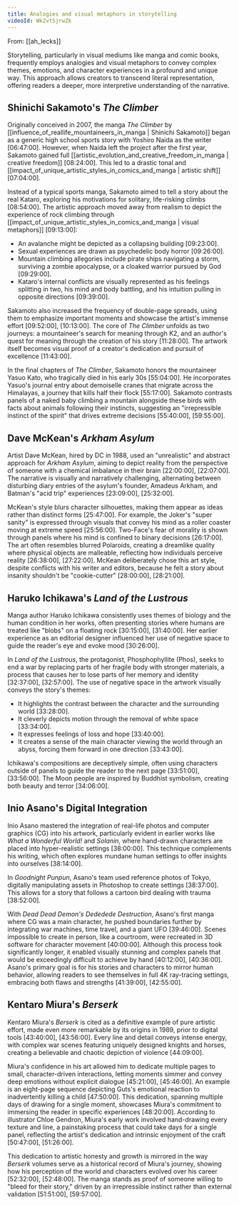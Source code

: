 ```yaml
---
title: Analogies and visual metaphors in storytelling
videoId: Wk2vtSjrwZk
---
```


From: [[ah_lecks]] <br/> 

Storytelling, particularly in visual mediums like manga and comic books, frequently employs analogies and visual metaphors to convey complex themes, emotions, and character experiences in a profound and unique way. This approach allows creators to transcend literal representation, offering readers a deeper, more interpretive understanding of the narrative.

## Shinichi Sakamoto's *The Climber*

Originally conceived in 2007, the manga *The Climber* by [[influence_of_reallife_mountaineers_in_manga | Shinichi Sakamoto]] began as a generic high school sports story with Yoshiro Naida as the writer <a class="yt-timestamp" data-t="06:47:00">[06:47:00]</a>. However, when Naida left the project after the first year, Sakamoto gained full [[artistic_evolution_and_creative_freedom_in_manga | creative freedom]] <a class="yt-timestamp" data-t="08:24:00">[08:24:00]</a>. This led to a drastic tonal and [[impact_of_unique_artistic_styles_in_comics_and_manga | artistic shift]] <a class="yt-timestamp" data-t="07:04:00">[07:04:00]</a>.

Instead of a typical sports manga, Sakamoto aimed to tell a story about the real Kataro, exploring his motivations for solitary, life-risking climbs <a class="yt-timestamp" data-t="08:54:00">[08:54:00]</a>. The artistic approach moved away from realism to depict the experience of rock climbing through [[impact_of_unique_artistic_styles_in_comics_and_manga | visual metaphors]] <a class="yt-timestamp" data-t="09:13:00">[09:13:00]</a>:
*   An avalanche might be depicted as a collapsing building <a class="yt-timestamp" data-t="09:23:00">[09:23:00]</a>.
*   Sexual experiences are drawn as psychedelic body horror <a class="yt-timestamp" data-t="09:26:00">[09:26:00]</a>.
*   Mountain climbing allegories include pirate ships navigating a storm, surviving a zombie apocalypse, or a cloaked warrior pursued by God <a class="yt-timestamp" data-t="09:29:00">[09:29:00]</a>.
*   Kataro's internal conflicts are visually represented as his feelings splitting in two, his mind and body battling, and his intuition pulling in opposite directions <a class="yt-timestamp" data-t="09:39:00">[09:39:00]</a>.

Sakamoto also increased the frequency of double-page spreads, using them to emphasize important moments and showcase the artist's immense effort <a class="yt-timestamp" data-t="09:52:00">[09:52:00]</a>, <a class="yt-timestamp" data-t="10:13:00">[10:13:00]</a>. The core of *The Climber* unfolds as two journeys: a mountaineer's search for meaning through K2, and an author's quest for meaning through the creation of his story <a class="yt-timestamp" data-t="11:28:00">[11:28:00]</a>. The artwork itself becomes visual proof of a creator's dedication and pursuit of excellence <a class="yt-timestamp" data-t="11:43:00">[11:43:00]</a>.

In the final chapters of *The Climber*, Sakamoto honors the mountaineer Yasuo Kato, who tragically died in his early 30s <a class="yt-timestamp" data-t="55:04:00">[55:04:00]</a>. He incorporates Yasuo's journal entry about demoiselle cranes that migrate across the Himalayas, a journey that kills half their flock <a class="yt-timestamp" data-t="55:17:00">[55:17:00]</a>. Sakamoto contrasts panels of a naked baby climbing a mountain alongside these birds with facts about animals following their instincts, suggesting an "irrepressible instinct of the spirit" that drives extreme decisions <a class="yt-timestamp" data-t="55:40:00">[55:40:00]</a>, <a class="yt-timestamp" data-t="59:55:00">[59:55:00]</a>.

## Dave McKean's *Arkham Asylum*

Artist Dave McKean, hired by DC in 1988, used an "unrealistic" and abstract approach for *Arkham Asylum*, aiming to depict reality from the perspective of someone with a chemical imbalance in their brain <a class="yt-timestamp" data-t="22:00:00">[22:00:00]</a>, <a class="yt-timestamp" data-t="22:07:00">[22:07:00]</a>. The narrative is visually and narratively challenging, alternating between disturbing diary entries of the asylum's founder, Amadeus Arkham, and Batman's "acid trip" experiences <a class="yt-timestamp" data-t="23:09:00">[23:09:00]</a>, <a class="yt-timestamp" data-t="25:32:00">[25:32:00]</a>.

McKean's style blurs character silhouettes, making them appear as ideas rather than distinct forms <a class="yt-timestamp" data-t="25:47:00">[25:47:00]</a>. For example, the Joker's "super sanity" is expressed through visuals that convey his mind as a roller coaster moving at extreme speed <a class="yt-timestamp" data-t="25:56:00">[25:56:00]</a>. Two-Face's fear of morality is shown through panels where his mind is confined to binary decisions <a class="yt-timestamp" data-t="26:17:00">[26:17:00]</a>. The art often resembles blurred Polaroids, creating a dreamlike quality where physical objects are malleable, reflecting how individuals perceive reality <a class="yt-timestamp" data-t="26:38:00">[26:38:00]</a>, <a class="yt-timestamp" data-t="27:22:00">[27:22:00]</a>. McKean deliberately chose this art style, despite conflicts with his writer and editors, because he felt a story about insanity shouldn't be "cookie-cutter" <a class="yt-timestamp" data-t="28:00:00">[28:00:00]</a>, <a class="yt-timestamp" data-t="28:21:00">[28:21:00]</a>.

## Haruko Ichikawa's *Land of the Lustrous*

Manga author Haruko Ichikawa consistently uses themes of biology and the human condition in her works, often presenting stories where humans are treated like "blobs" on a floating rock <a class="yt-timestamp" data-t="30:15:00">[30:15:00]</a>, <a class="yt-timestamp" data-t="31:40:00">[31:40:00]</a>. Her earlier experience as an editorial designer influenced her use of negative space to guide the reader's eye and evoke mood <a class="yt-timestamp" data-t="30:26:00">[30:26:00]</a>.

In *Land of the Lustrous*, the protagonist, Phosphophyllite (Phos), seeks to end a war by replacing parts of her fragile body with stronger materials, a process that causes her to lose parts of her memory and identity <a class="yt-timestamp" data-t="32:37:00">[32:37:00]</a>, <a class="yt-timestamp" data-t="32:57:00">[32:57:00]</a>. The use of negative space in the artwork visually conveys the story's themes:
*   It highlights the contrast between the character and the surrounding world <a class="yt-timestamp" data-t="33:28:00">[33:28:00]</a>.
*   It cleverly depicts motion through the removal of white space <a class="yt-timestamp" data-t="33:34:00">[33:34:00]</a>.
*   It expresses feelings of loss and hope <a class="yt-timestamp" data-t="33:40:00">[33:40:00]</a>.
*   It creates a sense of the main character viewing the world through an abyss, forcing them forward in one direction <a class="yt-timestamp" data-t="33:43:00">[33:43:00]</a>.

Ichikawa's compositions are deceptively simple, often using characters outside of panels to guide the reader to the next page <a class="yt-timestamp" data-t="33:51:00">[33:51:00]</a>, <a class="yt-timestamp" data-t="33:56:00">[33:56:00]</a>. The Moon people are inspired by Buddhist symbolism, creating both beauty and terror <a class="yt-timestamp" data-t="34:06:00">[34:06:00]</a>.

## Inio Asano's Digital Integration

Inio Asano mastered the integration of real-life photos and computer graphics (CG) into his artwork, particularly evident in earlier works like *What a Wonderful World!* and *Solanin*, where hand-drawn characters are placed into hyper-realistic settings <a class="yt-timestamp" data-t="38:00:00">[38:00:00]</a>. This technique complements his writing, which often explores mundane human settings to offer insights into ourselves <a class="yt-timestamp" data-t="38:14:00">[38:14:00]</a>.

In *Goodnight Punpun*, Asano's team used reference photos of Tokyo, digitally manipulating assets in Photoshop to create settings <a class="yt-timestamp" data-t="38:37:00">[38:37:00]</a>. This allows for a story that follows a cartoon bird dealing with trauma <a class="yt-timestamp" data-t="38:52:00">[38:52:00]</a>.

With *Dead Dead Demon's Dededede Destruction*, Asano's first manga where CG was a main character, he pushed boundaries further by integrating war machines, time travel, and a giant UFO <a class="yt-timestamp" data-t="39:46:00">[39:46:00]</a>. Scenes impossible to create in person, like a courtroom, were recreated in 3D software for character movement <a class="yt-timestamp" data-t="40:00:00">[40:00:00]</a>. Although this process took significantly longer, it enabled visually stunning and complex panels that would be exceedingly difficult to achieve by hand <a class="yt-timestamp" data-t="40:12:00">[40:12:00]</a>, <a class="yt-timestamp" data-t="40:36:00">[40:36:00]</a>. Asano's primary goal is for his stories and characters to mirror human behavior, allowing readers to see themselves in full 4K ray-tracing settings, embracing both flaws and strengths <a class="yt-timestamp" data-t="41:39:00">[41:39:00]</a>, <a class="yt-timestamp" data-t="42:55:00">[42:55:00]</a>.

## Kentaro Miura's *Berserk*

Kentaro Miura's *Berserk* is cited as a definitive example of pure artistic effort, made even more remarkable by its origins in 1989, prior to digital tools <a class="yt-timestamp" data-t="43:40:00">[43:40:00]</a>, <a class="yt-timestamp" data-t="43:56:00">[43:56:00]</a>. Every line and detail conveys intense energy, with complex war scenes featuring uniquely designed knights and horses, creating a believable and chaotic depiction of violence <a class="yt-timestamp" data-t="44:09:00">[44:09:00]</a>.

Miura's confidence in his art allowed him to dedicate multiple pages to small, character-driven interactions, letting moments simmer and convey deep emotions without explicit dialogue <a class="yt-timestamp" data-t="45:21:00">[45:21:00]</a>, <a class="yt-timestamp" data-t="45:46:00">[45:46:00]</a>. An example is an eight-page sequence depicting Guts's emotional reaction to inadvertently killing a child <a class="yt-timestamp" data-t="47:50:00">[47:50:00]</a>. This dedication, spanning multiple days of drawing for a single moment, showcases Miura's commitment to immersing the reader in specific experiences <a class="yt-timestamp" data-t="48:20:00">[48:20:00]</a>. According to illustrator Chloe Gendron, Miura's early work involved hand-drawing every texture and line, a painstaking process that could take days for a single panel, reflecting the artist's dedication and intrinsic enjoyment of the craft <a class="yt-timestamp" data-t="50:47:00">[50:47:00]</a>, <a class="yt-timestamp" data-t="51:26:00">[51:26:00]</a>.

This dedication to artistic honesty and growth is mirrored in the way *Berserk* volumes serve as a historical record of Miura's journey, showing how his perception of the world and characters evolved over his career <a class="yt-timestamp" data-t="52:32:00">[52:32:00]</a>, <a class="yt-timestamp" data-t="52:48:00">[52:48:00]</a>. The manga stands as proof of someone willing to "bleed for their story," driven by an irrepressible instinct rather than external validation <a class="yt-timestamp" data-t="51:51:00">[51:51:00]</a>, <a class="yt-timestamp" data-t="59:57:00">[59:57:00]</a>.